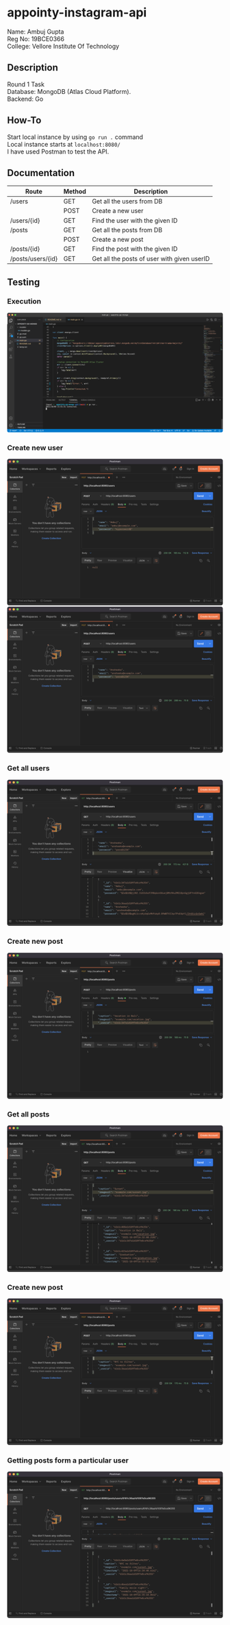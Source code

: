 # appointy-instagram-api

Name: Ambuj Gupta  
Reg No: 19BCE0366  
College: Vellore Institute Of Technology  

## Description

Round 1 Task  
Database: MongoDB (Atlas Cloud Platform).  
Backend: Go  

## How-To

Start local instance by using `go run .` command  
Local instance starts at `localhost:8080/`  
I have used Postman to test the API.

## Documentation

| Route             | Method | Description                                 |
|-------------------|--------|---------------------------------------------|
| /users            | GET    | Get all the users from DB                   |
|                   | POST   | Create a new user                           |
| /users/{id}       | GET    | Find the user with the given ID             |
| /posts            | GET    | Get all the posts from DB                   |
|                   | POST   | Create a new post                           |
| /posts/{id}       | GET    | Find the post with the given ID             |
| /posts/users/{id} | GET    | Get all the posts of user with given userID |

## Testing
### Execution
![](/images/1_vscode.png)

### Create new user
![](/images/2_new_user.png)
![](/images/3_new_user.png)

### Get all users
![](/images/4_get_all_users.png)

### Create new post
![](/images/5_new_post.png)

### Get all posts
![](/images/6_get_all_posts.png)

### Create new post
![](/images/7_new_post.png)

### Getting posts form a particular user
![](/images/8_posts_from_user.png)
